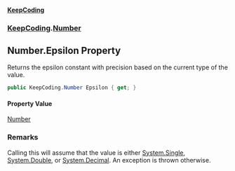 #### [KeepCoding](index.md 'index')
### [KeepCoding](KeepCoding.md 'KeepCoding').[Number](Number.md 'KeepCoding.Number')
## Number.Epsilon Property
Returns the epsilon constant with precision based on the current type of the value.  
```csharp
public KeepCoding.Number Epsilon { get; }
```
#### Property Value
[Number](Number.md 'KeepCoding.Number')
### Remarks
Calling this will assume that the value is either [System.Single](https://docs.microsoft.com/en-us/dotnet/api/System.Single 'System.Single'), [System.Double](https://docs.microsoft.com/en-us/dotnet/api/System.Double 'System.Double'), or [System.Decimal](https://docs.microsoft.com/en-us/dotnet/api/System.Decimal 'System.Decimal'). An exception is thrown otherwise.  
